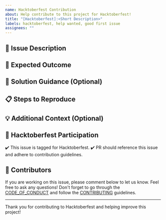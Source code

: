 ```yaml
---
name: Hacktoberfest Contribution
about: Help contribute to this project for Hacktoberfest!
title: "[Hacktoberfest]:<Short Description>"
labels: hacktoberfest, help wanted, good first issue
assignees: ""
---
```


## 📝 Issue Description

<!-- Add the following content for **JSX (JavaScript XML)** under **REACT**

1. What is JSX?
2. Embedding Expressions in JSX
3. JSX Syntax Rules (Single Parent Element, Self-Closing Tags)
4. JSX vs HTML
5. Conditional JSX Rendering

**File you will be working on:** `src\content\docs\react\jsx.mdx` -->

## 🎯 Expected Outcome

<!-- The expected outcome is to add a well-documented and informative section under React that covers the following topics:

- **What is JSX?**: Explanation of JSX and how it works in React.
- **Embedding Expressions in JSX**: Instructions on embedding JavaScript expressions within JSX.
- **JSX Syntax Rules**: Key rules like wrapping JSX in a single parent element and using self-closing tags.
- **JSX vs HTML**: Comparison between JSX and standard HTML, focusing on their differences.
- **Conditional JSX Rendering**: Explanation and examples of rendering elements conditionally in JSX.

The content should be written clearly, with examples where necessary, and provide value for developers who are either new to JSX or need a refresher. Please don't make use of the AIs. -->

## 🔧 Solution Guidance (Optional)

<!-- - Make use of [Astro Star Light Components](https://starlight.astro.build/components/using-components/) -->

## 📋 Steps to Reproduce

<!-- - Navigate to `src\content\docs\react\jsx.mdx` file in the repository.
- Add content for each of the 5 sections mentioned above.
- Ensure the content is formatted properly using `MDX` -->

## 💡 Additional Context (Optional)

<!-- Add any additional information, code snippets, logs, or references that may help the contributor in resolving the issue. -->

## 🎃 Hacktoberfest Participation

✔️ This issue is tagged for Hacktoberfest.
✔️ PR should reference this issue and adhere to contribution guidelines.

## 👥 Contributors

If you are working on this issue, please comment below to let us know. Feel free to ask any questions!
Don't forget to go through the [CODE_OF_CONDUCT](https://github.com/CodeQuestic/OpenPrep/blob/main/.github/CODE_OF_CONDUCT.md) and follow the [CONTRIBUTING](https://github.com/CodeQuestic/OpenPrep/blob/main/.github/CONTRIBUTING.md) guidelines.

---

Thank you for contributing to Hacktoberfest and helping improve this project!
